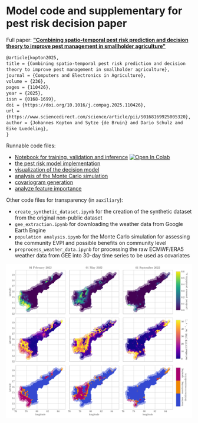 # Model code and supplementary for pest risk decision paper

Full paper: [**"Combining spatio-temporal pest risk prediction and decision theory to improve pest management in smallholder agriculture"**](https://doi.org/10.1016/j.compag.2025.110426)

```
@article{kopton2025,
title = {Combining spatio-temporal pest risk prediction and decision theory to improve pest management in smallholder agriculture},
journal = {Computers and Electronics in Agriculture},
volume = {236},
pages = {110426},
year = {2025},
issn = {0168-1699},
doi = {https://doi.org/10.1016/j.compag.2025.110426},
url = {https://www.sciencedirect.com/science/article/pii/S0168169925005320},
author = {Johannes Kopton and Sytze {de Bruin} and Dario Schulz and Eike Luedeling},
}
```

Runnable code files:

* [Notebook for training, validation and inference](https://github.com/johanneskopton/pest-risk-decision/blob/main/run_pest_risk_model.ipynb) <a target="_blank" href="https://colab.research.google.com/github/johanneskopton/pest-risk-decision/blob/main/run_pest_risk_model.ipynb"><img src="https://colab.research.google.com/assets/colab-badge.svg" alt="Open In Colab"/></a>
* [the pest risk model implementation](https://github.com/johanneskopton/pest-risk-decision/blob/main/gp_model.py)
* [visualization of the decision model](https://github.com/johanneskopton/pest-risk-decision/blob/main/decision_model_vis.py)
* [analysis of the Monte Carlo simulation](https://github.com/johanneskopton/pest-risk-decision/blob/main/mc_analysis.ipynb)
* [covariogram generation](https://github.com/johanneskopton/pest-risk-decision/blob/main/covariogram.ipynb)
* [analyze feature importance](https://github.com/johanneskopton/pest-risk-decision/blob/main/feature_importance.ipynb)

Other code files for transparency (in `auxiliary`):

* `create_synthetic_dataset.ipynb` for the creation of the synthetic dataset from the original non-public dataset
* `gee_extraction.ipynb` for downloading the weather data from Google Earth Engine
* `population analysis.ipynb` for the Monte Carlo simulation for assessing the community EVPI and possible benefits on community level
* `preprocess_weather_data.ipynb` for processing the raw ECMWF/ERA5 weather data from GEE into 30-day time series to be used as covariates

![example output](docs/assets/total_map_new.png)
